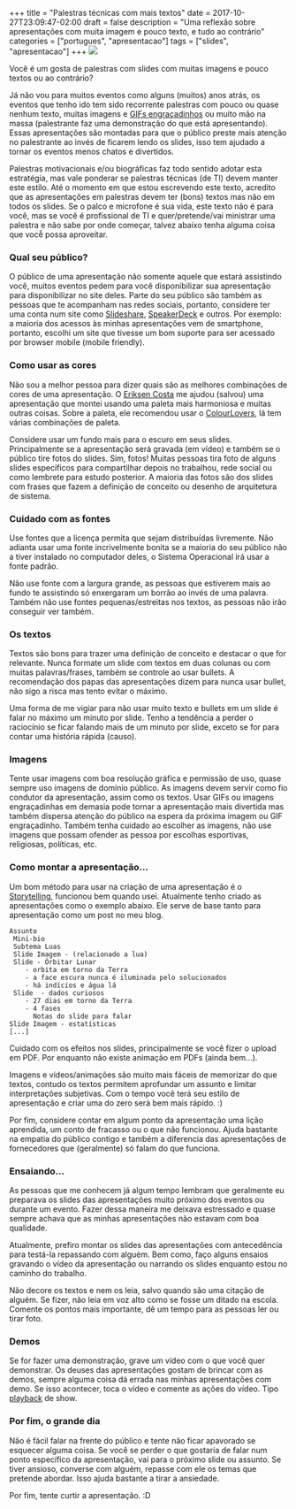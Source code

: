 +++
title = "Palestras técnicas com mais textos"
date = 2017-10-27T23:09:47-02:00
draft = false
description = "Uma reflexão sobre apresentações com muita imagem e pouco texto, e tudo ao contrário"
categories = ["portugues", "apresentacao"]
tags = ["slides", "apresentacao"]
+++
![](/images/hand-977641_640.jpg)

Você é um gosta de palestras com slides com muitas imagens e pouco textos ou ao contrário?

Já não vou para muitos eventos como alguns (muitos) anos atrás, os eventos que tenho ido tem sido recorrente palestras com pouco ou quase nenhum texto, muitas imagens e [GIFs engraçadinhos](https://giphy.com/) ou muito mão na massa (palestrante faz uma demonstração do que está apresentando). Essas apresentações são montadas para que o público preste mais atenção no palestrante ao invés de ficarem lendo os slides, isso tem ajudado a tornar os eventos menos chatos e divertidos.

Palestras motivacionais e/ou biográficas faz todo sentido adotar esta estratégia, mas vale ponderar se palestras técnicas (de TI) devem manter este estilo. Até o momento em que estou escrevendo este texto, acredito que as apresentações em palestras devem ter (bons) textos mas não em todos os slides. Se o palco e microfone é sua vida, este texto não é para você, mas se você é profissional de TI e quer/pretende/vai ministrar uma palestra e não sabe por onde começar, talvez abaixo tenha alguma coisa que vocễ possa aproveitar.

### Qual seu público?

O público de uma apresentação não somente aquele que estará assistindo você, muitos eventos pedem para você disponibilizar sua apresentação para disponibilizar no site deles. Parte do seu público são também as pessoas que te acompanham nas redes sociais, portanto, considere ter uma conta num site como [Slideshare](https://www.slideshare.net/), [SpeakerDeck](https://speakerdeck.com/) e outros. Por exemplo: a maioria dos acessos às minhas apresentações vem de smartphone, portanto, escolhi um site que tivesse um bom suporte para ser acessado por browser mobile (mobile friendly).

### Como usar as cores

Não sou a melhor pessoa para dizer quais são as melhores combinações de cores de uma apresentação. O [Eriksen Costa](https://twitter.com/eriksencosta) me ajudou (salvou) uma apresentação que montei usando uma paleta mais harmoniosa e muitas outras coisas. Sobre a paleta, ele recomendou usar o [ColourLovers](http://www.colourlovers.com/palettes/most-views/all-time/meta), lá tem várias combinações de paleta.

Considere usar um fundo mais para o escuro em seus slides. Principalmente se a apresentação será gravada (em vídeo) e também se o público tire fotos do slides. Sim, fotos! Muitas pessoas tira foto de alguns slides específicos para compartilhar depois no trabalhou, rede social ou como lembrete para estudo posterior. A maioria das fotos são dos slides com frases que fazem a definição de conceito ou desenho de arquitetura de sistema.

### Cuidado com as fontes

Use fontes que a licença permita que sejam distribuídas livremente. Não adianta usar uma fonte incrivelmente bonita se a maioria do seu público não a tiver instalado no computador deles, o Sistema Operacional irá usar a fonte padrão.

Não use fonte com a largura grande, as pessoas que estiverem mais ao fundo te assistindo só enxergaram um borrão ao invés de uma palavra. Também não use fontes pequenas/estreitas nos textos, as pessoas não irão conseguir ver também.

### Os textos

Textos são bons para trazer uma definição de conceito e destacar o que for relevante. Nunca formate um slide com textos em duas colunas ou com muitas palavras/frases, também se controle ao usar bullets. A recomendação dos papas das apresentações dizem para nunca usar bullet,  não sigo a risca mas tento evitar o máximo.

Uma forma de me vigiar para não usar muito texto e bullets em um slide é falar no máximo um minuto por slide. Tenho a tendência a perder o raciocínio se ficar falando mais de um minuto por slide, exceto se for para contar uma história rápida (causo).

### Imagens

Tente usar imagens com boa resolução gráfica e permissão de uso, quase sempre uso imagens de domínio público. As imagens devem servir como fio condutor da apresentação, assim como os textos. Usar GIFs ou imagens engraçadinhas em demasia pode tornar a apresentação mais divertida mas também dispersa atenção do público na espera da próxima imagem ou GIF engraçadinho. Também tenha cuidado ao escolher as imagens, não use imagens que possam ofender as pessoa por escolhas esportivas, religiosas, políticas, etc.  


### Como montar a apresentação...

Um bom método para usar na criação de uma apresentação é o [Storytelling](http://www.duarte.com/blog/storytelling-presentation-skills/), funcionou bem quando usei. Atualmente tenho criado as apresentações como o exemplo abaixo. Ele serve de base tanto para apresentação como um post no meu blog.

```
Assunto
 Mini-bio
 Subtema Luas
 Slide Imagem - (relacionado a lua)
 Slide - Órbitar Lunar
    - orbita em torno da Terra
    - a face escura nunca é iluminada pelo solucionados
    - há indícios e água lá
 Slide  - dados curiosos
    - 27 dias em torno da Terra
    - 4 fases
      Notas do slide para falar
Slide Imagem - estatísticas
[...]
```

Cuidado com os efeitos nos slides, principalmente se você fizer o upload em PDF. Por enquanto não existe animação em PDFs (ainda bem...).

Imagens e vídeos/animações são muito mais fáceis de memorizar do que textos, contudo os textos permitem aprofundar um assunto e limitar interpretações subjetivas. Com o tempo você terá seu estilo de apresentação e criar uma do zero será bem mais rápido. :)

Por fim, considere contar em algum ponto da apresentação uma lição aprendida, um conto de fracasso ou o que não funcionou. Ajuda bastante na empatia do público contigo e também a diferencia das apresentações de fornecedores que (geralmente) só falam do que funciona.

### Ensaiando...

As pessoas que me conhecem já algum tempo lembram que geralmente eu preparava os slides das apresentações muito próximo dos eventos ou durante um evento. Fazer dessa maneira me deixava estressado e quase sempre achava que as minhas apresentações não estavam com boa qualidade.

Atualmente, prefiro montar os slides das apresentações com antecedência para testá-la repassando com alguém. Bem como, faço alguns ensaios gravando o vídeo da apresentação ou narrando os slides enquanto estou no caminho do trabalho.

Não decore os textos e nem os leia, salvo quando são uma citação de alguém. Se fizer, não leia em voz alto como se fosse um ditado na escola. Comente os pontos mais importante, dê um tempo para as pessoas ler ou tirar foto.

### Demos

Se for fazer uma demonstração, grave um vídeo com o que você quer demonstrar. Os deuses das apresentações gostam de brincar com as demos, sempre alguma coisa dá errada nas minhas apresentações com demo. Se isso acontecer, toca o vídeo e comente as ações do vídeo. Tipo [playback](https://pt.wikipedia.org/wiki/Playback) de show.

### Por fim, o grande dia

Não é fácil falar na frente do público e tente não ficar apavorado se esquecer alguma coisa. Se você se perder o que gostaria de falar num ponto específico da apresentação, vai para o próximo slide ou assunto. Se tiver ansioso, converse com alguém, repasse com ele os temas que pretende abordar. Isso ajuda bastante a tirar a ansiedade.

Por fim, tente curtir a apresentação. :D
